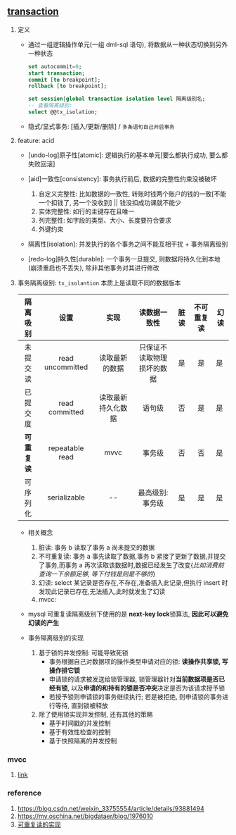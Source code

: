 ## [transaction](https://github.com/alice52/java-ocean/issues/90)

1. 定义

   - 通过一组逻辑操作单元(一组 dml-sql 语句), 将数据从一种状态切换到另外一种状态

     ```sql
     set autocommit=0;
     start transaction;
     commit [to breakpoint];
     rollback [to breakpoint];

     set session|global transaction isolation level 隔离级别名;
     -- 查看隔离级别:
     select @@tx_isolation;
     ```

   - 隐式/显式事务: [插入/更新/删除] / `多条语句自己开启事务`

2. feature: acid

   - [undo-log]原子性[atomic]: 逻辑执行的基本单元[要么都执行成功, 要么都失败回滚]
   - [aid]一致性[consistency]: 事务执行前后, 数据的完整性约束没被破坏
     1. 自定义完整性: 比如数据的一致性, 转账时钱两个账户的钱的一致[不能一个扣钱了, 另一个没收到] || 钱没扣成功课就不能少
     2. 实体完整性: 如行的主键存在且唯一
     3. 列完整性: 如字段的类型、大小、长度要符合要求
     4. 外键约束
   - 隔离性[isolation]: 并发执行的各个事务之间不能互相干扰 + 事务隔离级别

   - [redo-log]持久性[durable]: 一个事务一旦提交, 则数据将持久化到本地(崩溃重启也不丢失), 除非其他事务对其进行修改

3. 事务隔离级别: `tx_isolantion` 本质上是读取不同的数据版本

   |   隔离吸别   |       设置       |        实现        |        读数据一致性        | 脏读 | 不可重复读 | 幻读 |
   | :----------: | :--------------: | :----------------: | :------------------------: | :--: | :--------: | ---- |
   |   未提交读   | read uncommitted |   读取最新的数据   | 只保证不读取物理损坏的数据 |  是  |     是     | 是   |
   |   已提交度   |  read committed  | 读取最新持久化数据 |           语句级           |  否  |     是     | 是   |
   | **可重复读** | repeatable read  |        mvvc        |           事务级           |  否  |     否     | 是   |
   |   可序列化   |   serializable   |         --         |      最高级别: 事务级      |  是  |     是     | 是   |

   - 相关概念

     1. 脏读: 事务 b 读取了事务 a 尚未提交的数据
     2. 不可重复读: 事务 a 事先读取了数据,事务 b 紧接了更新了数据,并提交了事务,而事务 a 再次读取该数据时,数据已经发生了改变{_比如消费前查询一下余额足够, 等下付钱是则是不够的_}
     3. 幻读: select 某记录是否存在,不存在,准备插入此记录,但执行 insert 时发现此记录已存在,无法插入,此时就发生了幻读
     4. mvcc:

   - mysql 可重复读隔离级别下使⽤的是 **next-key lock**锁算法, **因此可以避免幻读的产⽣**
   - 事务隔离级别的实现

     1. 基于锁的并发控制: 可能导致死锁
        - 事务根据自己对数据项的操作类型申请对应的锁: **读操作共享锁, 写操作排它锁**
        - 申请锁的请求被发送给锁管理器, 锁管理器针对**当前数据项是否已经有锁**, 以及**申请的和持有的锁是否冲突**决定是否为该请求授予锁
        - 若授予锁则申请锁的事务继续执行; 若是被拒绝, 则申请锁的事务进行等待, 直到锁被释放
     2. 除了使用锁实现并发控制, 还有其他的策略
        - 基于时间戳的并发控制
        - 基于有效性检查的控制
        - 基于快照隔离的并发控制

### mvcc

1. [link](./05.transaction.mvcc.md)


### reference

1. https://blog.csdn.net/weixin_33755554/article/details/93881494
2. https://my.oschina.net/bigdataer/blog/1976010
3. [可重复读的实现](https://www.cnblogs.com/yuzhuang/p/11585774.html)
